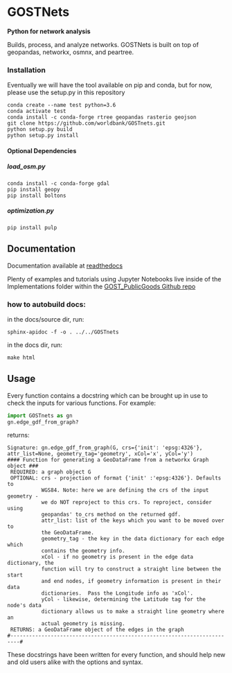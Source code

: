 # GOSTNets

**Python for network analysis**

Builds, process, and analyze networks. GOSTNets is built on top of geopandas, networkx, osmnx, and peartree.

### Installation
Eventually we will have the tool available on pip and conda, but for now, please use the setup.py in this repository

```
conda create --name test python=3.6
conda activate test
conda install -c conda-forge rtree geopandas rasterio geojson
git clone https://github.com/worldbank/GOSTnets.git
python setup.py build
python setup.py install
```

#### Optional Dependencies

##### load_osm.py
```
conda install -c conda-forge gdal
pip install geopy
pip install boltons
```

##### optimization.py
```
pip install pulp
```

## Documentation

Documentation available at [readthedocs](https://gostnets.readthedocs.io/)

Plenty of examples and tutorials using Jupyter Notebooks live inside of the Implementations folder within the [GOST_PublicGoods Github repo](https://github.com/worldbank/GOST_PublicGoods)

### how to autobuild docs:
in the docs/source dir, run: 
```
sphinx-apidoc -f -o . ../../GOSTnets
```
in the docs dir, run:
```
make html
```

## Usage

Every function contains a docstring which can be brought up in use to check the inputs for various functions. For example: 

```python
import GOSTnets as gn
gn.edge_gdf_from_graph?
```

returns: 

```
Signature: gn.edge_gdf_from_graph(G, crs={'init': 'epsg:4326'}, attr_list=None, geometry_tag='geometry', xCol='x', yCol='y')
#### Function for generating a GeoDataFrame from a networkx Graph object ###
 REQUIRED: a graph object G
 OPTIONAL: crs - projection of format {'init' :'epsg:4326'}. Defaults to
           WGS84. Note: here we are defining the crs of the input geometry -
           we do NOT reproject to this crs. To reproject, consider using
           geopandas' to_crs method on the returned gdf.
           attr_list: list of the keys which you want to be moved over to
           the GeoDataFrame.
           geometry_tag - the key in the data dictionary for each edge which
           contains the geometry info.
           xCol - if no geometry is present in the edge data dictionary, the
           function will try to construct a straight line between the start
           and end nodes, if geometry information is present in their data
           dictionaries.  Pass the Longitude info as 'xCol'.
           yCol - likewise, determining the Latitude tag for the node's data
           dictionary allows us to make a straight line geometry where an
           actual geometry is missing.
 RETURNS: a GeoDataFrame object of the edges in the graph
#-------------------------------------------------------------------------#
```

These docstrings have been written for every function, and should help new and old users alike with the options and syntax.
